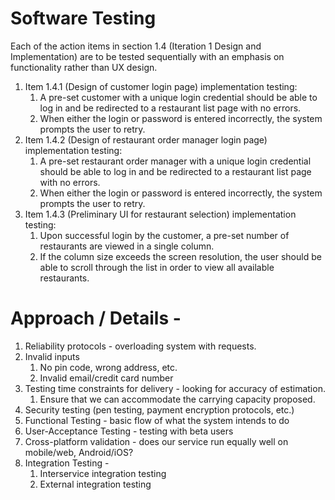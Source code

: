 # Software Testing
Each of the action items in section 1.4 (Iteration 1 Design and Implementation) are to be tested sequentially with an emphasis on functionality rather than UX design.
1. Item 1.4.1 (Design of customer login page) implementation testing:
    1. A pre-set customer with a unique login credential should be able to log in and be redirected to a restaurant list page with no errors.
    2. When either the login or password is entered incorrectly, the system prompts the user to retry.
2. Item 1.4.2 (Design of restaurant order manager login page) implementation testing:
    1. A pre-set restaurant order manager with a unique login credential should be able to log in and be redirected to a restaurant list page with no errors.
    2. When either the login or password is entered incorrectly, the system prompts the user to retry.
3. Item 1.4.3 (Preliminary UI for restaurant selection) implementation testing:
   1. Upon successful login by the customer, a pre-set number of restaurants are viewed in a single column.
   2. If the column size exceeds the screen resolution, the user should be able to scroll through the list in order to view all available restaurants.


# Approach / Details - 
1. Reliability protocols - overloading system with requests.
2. Invalid inputs
   1. No pin code, wrong address, etc.
   2. Invalid email/credit card number
3. Testing time constraints for delivery - looking for accuracy of estimation.
   1. Ensure that we can accommodate the carrying capacity proposed.
4. Security testing (pen testing, payment encryption protocols, etc.)
5. Functional Testing - basic flow of what the system intends to do
6. User-Acceptance Testing - testing with beta users
7. Cross-platform validation - does our service run equally well on mobile/web, Android/iOS?
8. Integration Testing - 
   1. Interservice integration testing
   2. External integration testing


